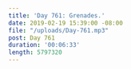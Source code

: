 ```yaml
---
title: 'Day 761: Grenades.'
date: 2019-02-19 15:39:00 -08:00
file: "/uploads/Day-761.mp3"
post: Day 761
duration: '00:06:33'
length: 5797320
---
```


